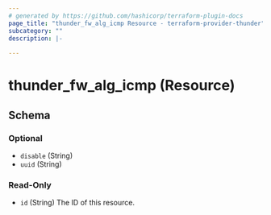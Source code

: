 ```yaml
---
# generated by https://github.com/hashicorp/terraform-plugin-docs
page_title: "thunder_fw_alg_icmp Resource - terraform-provider-thunder"
subcategory: ""
description: |-
  
---
```


# thunder_fw_alg_icmp (Resource)





<!-- schema generated by tfplugindocs -->
## Schema

### Optional

- `disable` (String)
- `uuid` (String)

### Read-Only

- `id` (String) The ID of this resource.


